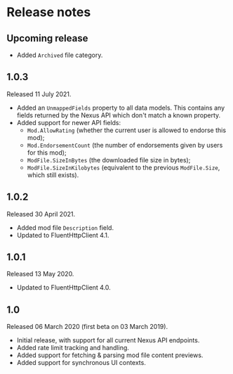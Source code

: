# Release notes
## Upcoming release
* Added `Archived` file category.

## 1.0.3
Released 11 July 2021.

* Added an `UnmappedFields` property to all data models. This contains any fields returned by the Nexus API which don't match a known property.
* Added support for newer API fields:
  * `Mod.AllowRating` (whether the current user is allowed to endorse this mod);
  * `Mod.EndorsementCount` (the number of endorsements given by users for this mod);
  * `ModFile.SizeInBytes` (the downloaded file size in bytes);
  * `ModFile.SizeInKilobytes` (equivalent to the previous `ModFile.Size`, which still exists).

## 1.0.2
Released 30 April 2021.

* Added mod file `Description` field.
* Updated to FluentHttpClient 4.1.

## 1.0.1
Released 13 May 2020.

* Updated to FluentHttpClient 4.0.

## 1.0
Released 06 March 2020 (first beta on 03 March 2019).

* Initial release, with support for all current Nexus API endpoints.
* Added rate limit tracking and handling.
* Added support for fetching & parsing mod file content previews.
* Added support for synchronous UI contexts.

